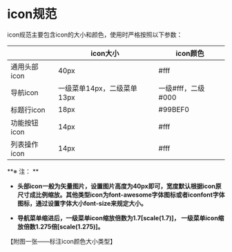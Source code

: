 # icon规范

icon规范主要包含icon的大小和颜色，使用时严格按照以下参数：

|              | icon大小                   | icon颜色           |
| ------------ | -------------------------- | ------------------ |
| 通用头部icon | 40px                       | #fff               |
| 导航icon     | 一级菜单14px，二级菜单13px | 一级#fff，二级#000 |
| 标题行icon   | 18px                       | #99BEF0            |
| 功能按钮icon | 14px                       | #fff               |
| 列表操作icon | 14px                       | #fff               |

**※ 注： **

- **头部icon一般为矢量图片，设置图片高度为40px即可，宽度默认根据icon原尺寸成比例缩放。其他类型icon为font-awesome字体图标或者iconfont字体图标，通过设置字体大小font-size来规定大小。** 

- **导航菜单缩进后，一级菜单icon缩放倍数为1.7[scale(1.7)]， 一级菜单icon缩放倍数1.275倍[scale(1.275)]。**

【附图一张——标注icon颜色大小类型】